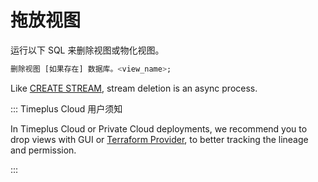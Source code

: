 # 拖放视图

运行以下 SQL 来删除视图或物化视图。

```sql
删除视图 [如果存在] 数据库。<view_name>;
```

Like [CREATE STREAM](/proton-create-stream), stream deletion is an async process.

::: Timeplus Cloud 用户须知

In Timeplus Cloud or Private Cloud deployments, we recommend you to drop views with GUI or [Terraform Provider](/terraform), to better tracking the lineage and permission.

:::